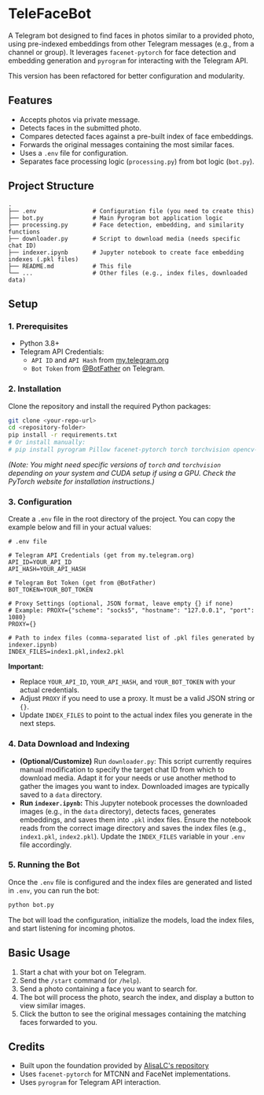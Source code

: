 # TeleFaceBot

A Telegram bot designed to find faces in photos similar to a provided photo, using pre-indexed embeddings from other Telegram messages (e.g., from a channel or group). It leverages `facenet-pytorch` for face detection and embedding generation and `pyrogram` for interacting with the Telegram API.

This version has been refactored for better configuration and modularity.

## Features

*   Accepts photos via private message.
*   Detects faces in the submitted photo.
*   Compares detected faces against a pre-built index of face embeddings.
*   Forwards the original messages containing the most similar faces.
*   Uses a `.env` file for configuration.
*   Separates face processing logic (`processing.py`) from bot logic (`bot.py`).

## Project Structure

```
.
├── .env                # Configuration file (you need to create this)
├── bot.py              # Main Pyrogram bot application logic
├── processing.py       # Face detection, embedding, and similarity functions
├── downloader.py       # Script to download media (needs specific chat ID)
├── indexer.ipynb       # Jupyter notebook to create face embedding indexes (.pkl files)
├── README.md           # This file
└── ...                 # Other files (e.g., index files, downloaded data)
```

## Setup

### 1. Prerequisites

*   Python 3.8+
*   Telegram API Credentials:
    *   `API ID` and `API Hash` from [my.telegram.org](https://my.telegram.org/apps)
    *   `Bot Token` from [@BotFather](https://t.me/BotFather) on Telegram.

### 2. Installation

Clone the repository and install the required Python packages:

```bash
git clone <your-repo-url>
cd <repository-folder>
pip install -r requirements.txt 
# Or install manually:
# pip install pyrogram Pillow facenet-pytorch torch torchvision opencv-python python-dotenv numpy
```
*(Note: You might need specific versions of `torch` and `torchvision` depending on your system and CUDA setup if using a GPU. Check the PyTorch website for installation instructions.)*

### 3. Configuration

Create a `.env` file in the root directory of the project. You can copy the example below and fill in your actual values:

```dotenv
# .env file

# Telegram API Credentials (get from my.telegram.org)
API_ID=YOUR_API_ID
API_HASH=YOUR_API_HASH

# Telegram Bot Token (get from @BotFather)
BOT_TOKEN=YOUR_BOT_TOKEN

# Proxy Settings (optional, JSON format, leave empty {} if none)
# Example: PROXY={"scheme": "socks5", "hostname": "127.0.0.1", "port": 1080}
PROXY={}

# Path to index files (comma-separated list of .pkl files generated by indexer.ipynb)
INDEX_FILES=index1.pkl,index2.pkl 
```

**Important:**
*   Replace `YOUR_API_ID`, `YOUR_API_HASH`, and `YOUR_BOT_TOKEN` with your actual credentials.
*   Adjust `PROXY` if you need to use a proxy. It must be a valid JSON string or `{}`.
*   Update `INDEX_FILES` to point to the actual index files you generate in the next steps.

### 4. Data Download and Indexing

*   **(Optional/Customize)** Run `downloader.py`: This script currently requires manual modification to specify the target chat ID from which to download media. Adapt it for your needs or use another method to gather the images you want to index. Downloaded images are typically saved to a `data` directory.
*   **Run `indexer.ipynb`:** This Jupyter notebook processes the downloaded images (e.g., in the `data` directory), detects faces, generates embeddings, and saves them into `.pkl` index files. Ensure the notebook reads from the correct image directory and saves the index files (e.g., `index1.pkl`, `index2.pkl`). Update the `INDEX_FILES` variable in your `.env` file accordingly.

### 5. Running the Bot

Once the `.env` file is configured and the index files are generated and listed in `.env`, you can run the bot:

```bash
python bot.py
```

The bot will load the configuration, initialize the models, load the index files, and start listening for incoming photos.

## Basic Usage

1.  Start a chat with your bot on Telegram.
2.  Send the `/start` command (or `/help`).
3.  Send a photo containing a face you want to search for.
4.  The bot will process the photo, search the index, and display a button to view similar images.
5.  Click the button to see the original messages containing the matching faces forwarded to you.

## Credits

*   Built upon the foundation provided by [AlisaLC's repository](https://github.com/AlisaLC)
*   Uses `facenet-pytorch` for MTCNN and FaceNet implementations.
*   Uses `pyrogram` for Telegram API interaction.

